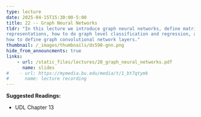 ```yaml
---
type: lecture
date: 2025-04-15T15:30:00-5:00
title: 22 -- Graph Neural Networks
tldr: "In this lecture we introduce graph neural networks, define matrix
representations, how to do graph level classification and regression, and 
how to define graph convolutional network layers."
thumbnail: /_images/thumbnails/ds598-gnn.png
hide_from_announcments: true
links: 
    - url: /static_files/lectures/20_graph_neural_networks.pdf
      name: slides
#    - url: https://mymedia.bu.edu/media/t/1_bt7qtymk
#      name: lecture recording
---
```

**Suggested Readings:**
- UDL Chapter 13
